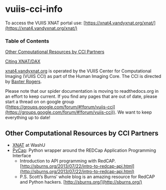 # vuiis-cci-info

To access the VUIIS XNAT portal use: [https://xnat4.vandyxnat.org/xnat/](https://xnat4.vandyxnat.org/xnat/)

### Table of Contents
[Other Computational Resources by CCI Partners](https://github.com/VUIIS/vuiis-cci-info/blob/main/README.md#other-computational-resources-by-cci-partners)

[Citing XNAT/DAX](#citing)

[xnat4.vandyxnat.org](https://xnat4.vandyxnat.org/xnat/) is operated by the VUIIS Center for Computational Imaging (VUIIS CCI) as part of the Human Imaging Core. The CCI is directed by [Baxter Rogers](https://vuiis.vumc.org/bio/baxter.rogers).

Please note that our spider documentation is moving to readthedocs.org in an effort to keep current. If you find any pages that are out of date, please start a thread on on google group ([https://groups.google.com/forum/#!forum/vuiis-cci](https://groups.google.com/forum/#!forum/vuiis-cci)). We want to keep everything up to date!

## Other Computational Resources by CCI Partners

- [XNAT](https://www.xnat.org/) at WashU
- [PyCap](https://pycap.readthedocs.io/en/latest/): Python wrapper around the REDCap Application Programming Interface
  - Introduction to API programming with RedCAP. [http://sburns.org/2013/07/22/intro-to-redcap-api.html](http://sburns.org/2013/07/22/intro-to-redcap-api.html)
  - P.S. Scott’s Burns’ whole blog is an amazing resource for RedCAP and Python hackers. [http://sburns.org/](http://sburns.org/)
